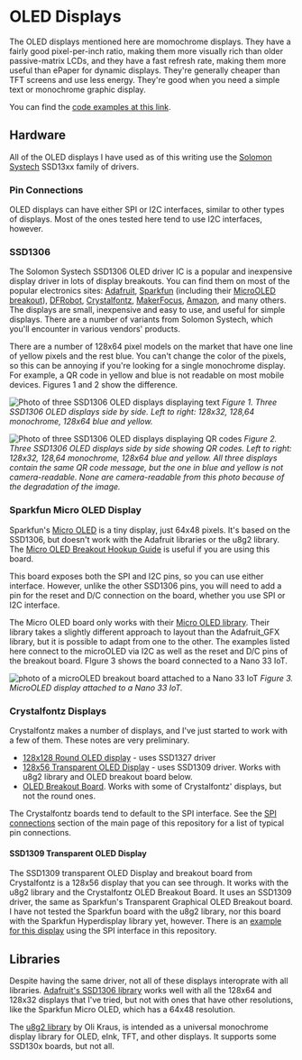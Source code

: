 # OLED Displays

The OLED displays mentioned here are momochrome displays. They have a fairly good pixel-per-inch ratio, making them more visually rich than older passive-matrix LCDs, and they have a fast refresh rate, making them more useful than ePaper for dynamic displays. They're generally cheaper than TFT screens and use less energy. They're good when you need a simple text or monochrome graphic display. 

You can find the [code examples at this link](https://github.com/tigoe/display-examples/tree/main/OLED_Examples).

## Hardware 
All of the OLED displays I have used as of this writing use the [Solomon Systech](https://www.solomon-systech.com/) SSD13xx family of drivers. 

### Pin Connections
OLED displays can have either SPI or I2C interfaces, similar to other types of displays. Most of the ones tested here tend to use I2C interfaces, however. 

### SSD1306
The Solomon Systech SSD1306 OLED driver IC is a popular and inexpensive display driver in lots of display breakouts. You can find them on most of the popular electronics sites: [Adafruit](https://www.adafruit.com/product/661), [Sparkfun](https://www.sparkfun.com/products/17153) (including their [MicroOLED breakout](https://www.sparkfun.com/products/13003)), [DFRobot](https://www.dfrobot.com/product-1576.html), [Crystalfontz](https://www.crystalfontz.com/search.php?q=ssd1306&submit=Search), [MakerFocus](https://www.makerfocus.com/collections/oled), [Amazon](https://smile.amazon.com/s?k=ssd1306+oled+display), and many others. The displays are small, inexpensive and easy to use, and useful for simple displays. There are a number of variants from Solomon Systech, which you'll encounter in various vendors' products.

There are a number of 128x64 pixel models on the market that have one line of yellow pixels and the rest blue. You can't change the color of the pixels, so this can be annoying if you're looking for a single monochrome display. For example, a QR code in yellow and blue is not readable on most mobile devices. Figures 1 and 2 show the difference.

![Photo of three SSD1306 OLED displays displaying text](img/SSD1306_text.jpg)
_Figure 1. Three SSD1306 OLED displays side by side. Left to right: 128x32, 128,64 monochrome, 128x64 blue and yellow._

![Photo of three SSD1306 OLED displays displaying QR codes](img/SSD1306_QR.jpg)
_Figure 2. Three SSD1306 OLED displays side by side showing QR codes. Left to right: 128x32, 128,64 monochrome, 128x64 blue and yellow. All three displays contain the same QR code message, but the one in blue and yellow is not camera-readable. None are camera-readable from this photo because of the degradation of the image._

### Sparkfun Micro OLED Display
Sparkfun's [Micro OLED](https://www.sparkfun.com/products/13003) is a tiny display, just 64x48 pixels. It's based on the SSD1306, but doesn't work with the Adafruit libraries or the u8g2 library. The [Micro OLED Breakout Hookup Guide](https://learn.sparkfun.com/tutorials/micro-oled-breakout-hookup-guide) is useful if you are using this board. 

This board exposes both the SPI and I2C pins, so you can use either interface. However, unlike the other SSD1306 pins, you will need to add a pin for the reset and D/C connection on the board, whether you use SPI or I2C interface.

The Micro OLED board only works with their [Micro OLED library](https://github.com/sparkfun/SparkFun_Micro_OLED_Arduino_Library/tree/V_1.0.0). Their library takes a slightly different approach to layout than the Adafruit_GFX library, but it is possible to adapt from one to the other. The examples listed here connect to the microOLED via I2C as well as the reset and D/C pins of the breakout board. FIgure 3 shows the board connected to a Nano 33 IoT.

![photo of a microOLED breakout board attached to a Nano 33 IoT](img/microOLED.jpg)
_Figure 3. MicroOLED display attached to a Nano 33 IoT._

### Crystalfontz Displays
Crystalfontz makes a number of displays, and I've just started to work with a few of them. These notes are very preliminary. 
* [128x128 Round OLED display](https://www.crystalfontz.com/product/cfal128128b0011w-128x128-round-oled-display) - uses SSD1327 driver
* [128x56 Transparent OLED Display](https://www.crystalfontz.com/product/cfal12856a00151b-128x56-transparent-oled-screen) - uses  SSD1309 driver. Works with u8g2 library and OLED breakout board below. 
* [OLED Breakout Board](https://www.crystalfontz.com/product/cfa10105-oled-breakout-board). Works with some of Crystalfontz' displays, but not the round ones. 

The Crystalfontz boards tend to default to the SPI interface. See the [SPI connections](../readme.md#spi-connections) section of the main page of this repository for a list of typical pin connections. 

#### SSD1309 Transparent OLED Display
The SSD1309 transparent OLED Display and breakout board  from Crystalfontz is a 128x56 display that you can see through. It works with the u8g2 library and the Crystalfontz OLED Breakout Board. It uses an SSD1309 driver, the same as Sparkfun's Transparent Graphical OLED Breakout board. I have not tested the Sparkfun board with the u8g2 library, nor this board with the Sparkfun Hyperdisplay library yet, however. There is an [example for this display](https://github.com/tigoe/display-examples/tree/main/OLED_Examples/u8g2_SSD1309_OLED_Example) using the SPI interface in this repository.  

## Libraries
Despite having the same driver, not all of these displays interoprate with all libraries. [Adafruit's SSD1306 library](https://github.com/adafruit/Adafruit_SSD1306) works well with all the 128x64 and 128x32 displays that I've tried, but not with ones that have other resolutions, like the Sparkfun Micro OLED, which has a 64x48 resolution. 

The [u8g2 library](https://github.com/olikraus/u8g2/wiki) by Oli Kraus, is intended as a universal monochrome display library for OLED, eInk, TFT, and other displays. It supports some SSD130x boards, but not all. 

